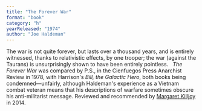 ```yaml
---
title: "The Forever War"
format: "book"
category: "h"
yearReleased: "1974"
author: "Joe Haldeman"
---
```

The war is not quite forever, but lasts over a thousand  years, and is entirely witnessed, thanks to relativistic effects, by one  trooper; the war (against the Taurans) is unsurprisingly shown to have been  entirely pointless.
 
_The Forever War_ was compared by P.S.,  in the Cienfuegos Press Anarchist Review in 1978, with Harrison's  _Bill, the Galactic Hero_, both books being condemned—unfairly, although  Haldeman's experience as a Vietnam combat veteran means that his descriptions of  warfare sometimes obscure his anti-militarist message. Reviewed and recommended  by <a href="http://www.anarchogeekreview.com/books/the-forever-war-by-joe-haldeman"> Margaret Killjoy</a> in 2014.
 
